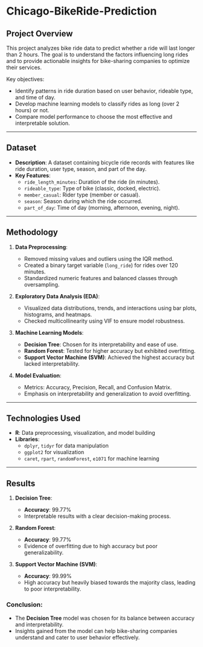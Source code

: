 # Chicago-BikeRide-Prediction

## Project Overview
This project analyzes bike ride data to predict whether a ride will last longer than 2 hours. The goal is to understand the factors influencing long rides and to provide actionable insights for bike-sharing companies to optimize their services.

Key objectives:
- Identify patterns in ride duration based on user behavior, rideable type, and time of day.
- Develop machine learning models to classify rides as long (over 2 hours) or not.
- Compare model performance to choose the most effective and interpretable solution.

---

## Dataset
- **Description**: A dataset containing bicycle ride records with features like ride duration, user type, season, and part of the day.
- **Key Features**:
  - `ride_length_minutes`: Duration of the ride (in minutes).
  - `rideable_type`: Type of bike (classic, docked, electric).
  - `member_casual`: Rider type (member or casual).
  - `season`: Season during which the ride occurred.
  - `part_of_day`: Time of day (morning, afternoon, evening, night).

---

## Methodology
1. **Data Preprocessing**:
   - Removed missing values and outliers using the IQR method.
   - Created a binary target variable (`long_ride`) for rides over 120 minutes.
   - Standardized numeric features and balanced classes through oversampling.

2. **Exploratory Data Analysis (EDA)**:
   - Visualized data distributions, trends, and interactions using bar plots, histograms, and heatmaps.
   - Checked multicollinearity using VIF to ensure model robustness.

3. **Machine Learning Models**:
   - **Decision Tree**: Chosen for its interpretability and ease of use.
   - **Random Forest**: Tested for higher accuracy but exhibited overfitting.
   - **Support Vector Machine (SVM)**: Achieved the highest accuracy but lacked interpretability.

4. **Model Evaluation**:
   - Metrics: Accuracy, Precision, Recall, and Confusion Matrix.
   - Emphasis on interpretability and generalization to avoid overfitting.

---

## Technologies Used
- **R**: Data preprocessing, visualization, and model building
- **Libraries**:
  - `dplyr`, `tidyr` for data manipulation
  - `ggplot2` for visualization
  - `caret`, `rpart`, `randomForest`, `e1071` for machine learning

---

## Results
1. **Decision Tree**:
   - **Accuracy**: 99.77%
   - Interpretable results with a clear decision-making process.

2. **Random Forest**:
   - **Accuracy**: 99.77%
   - Evidence of overfitting due to high accuracy but poor generalizability.

3. **Support Vector Machine (SVM)**:
   - **Accuracy**: 99.99%
   - High accuracy but heavily biased towards the majority class, leading to poor interpretability.

### Conclusion:
- The **Decision Tree** model was chosen for its balance between accuracy and interpretability. 
- Insights gained from the model can help bike-sharing companies understand and cater to user behavior effectively.
